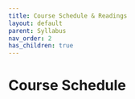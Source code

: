 ```yaml
---
title: Course Schedule & Readings
layout: default
parent: Syllabus
nav_order: 2
has_children: true
---
```


# Course Schedule


